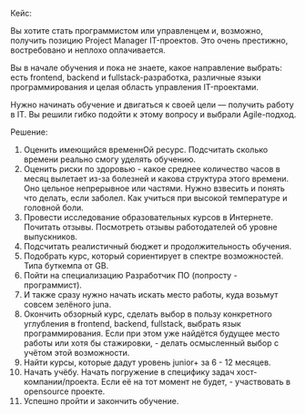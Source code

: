 Кейс:

Вы хотите стать программистом или управленцем и, возможно, получить позицию Project Manager IT-проектов. Это очень престижно, востребовано и неплохо оплачивается.

Вы в начале обучения и пока не знаете, какое направление выбрать: есть frontend, backend и fullstack-разработка, различные языки программирования и целая область управления IT-проектами.

Нужно начинать обучение и двигаться к своей цели — получить работу в IT. Вы решили гибко подойти к этому вопросу и выбрали Agile-подход.

Решение:
1. Оценить имеющийся временнОй ресурс. Подсчитать сколько времени реально смогу уделять обучению.
2. Оценить риски по здоровью - какое среднее количество часов в месяц вылетает из-за болезней и какова структура этого времени. Оно цельное непрерывное или частями. Нужно взвесить и понять что делать, если заболел. Как учиться при высокой температуре и головной боли.
3. Провести исследование образовательных курсов в Интернете. Почитать отзывы. Посмотреть отзывы работодателей об уровне выпускников.
4. Подсчитать реалистичный бюджет и продолжительность обучения.
5. Подобрать курс, который сориентирует в спектре возможностей. Типа буткемпа от GB.
6. Пойти на специализацию Разработчик ПО (попросту - программист).
7. И также сразу нужно начать искать место работы, куда возьмут совсем зелёного juna.
8. Окончить обзорный курс, сделать выбор в пользу конкретного углубления в frontend, backend, fullstack, выбрать язык программирования. Если при этом уже найдётся будущее место работы или хотя бы стажировки, - делать осмысленный выбор с учётом этой возможности.
9. Найти курсы, которые дадут уровень junior+ за 6 - 12 месяцев.
10. Начать учёбу. Начать погружение в специфику задач хост-компании/проекта. Если её на тот момент не будет, - участвовать в opensource проекте.
11. Успешно пройти и закончить обучение.